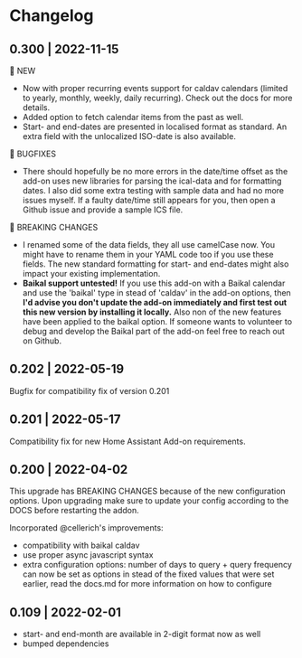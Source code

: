 # Changelog

## 0.300 | 2022-11-15

🎁 NEW
- Now with proper recurring events support for caldav calendars (limited to yearly, monthly, weekly, daily recurring). Check out the docs for more details.
- Added option to fetch calendar items from the past as well.
- Start- and end-dates are presented in localised format as standard. An extra field with the unlocalized ISO-date is also available.

🐛 BUGFIXES
- There should hopefully be no more errors in the date/time offset as the add-on uses new libraries for parsing the ical-data and for formatting dates. I also did some extra testing with sample data and had no more issues myself. If a faulty date/time still appears for you, then open a Github issue and provide a sample ICS file.

🚧 BREAKING CHANGES
- I renamed some of the data fields, they all use camelCase now. You might have to rename them in your YAML code too if you use these fields. The new standard formatting for start- and end-dates might also impact your existing implementation.
- **Baikal support untested!** If you use this add-on with a Baikal calendar and use the 'baikal' type in stead of 'caldav' in the add-on options, then **I'd advise you don't update the add-on immediately and first test out this new version by installing it locally.** Also non of the new features have been applied to the baikal option. If someone wants to volunteer to debug and develop the Baikal part of the add-on feel free to reach out on Github.

## 0.202 | 2022-05-19

Bugfix for compatibility fix of version 0.201

## 0.201 | 2022-05-17

Compatibility fix for new Home Assistant Add-on requirements.

## 0.200 | 2022-04-02

This upgrade has BREAKING CHANGES because of the new configuration options.
Upon upgrading make sure to update your config according to the DOCS before restarting the addon.

Incorporated @cellerich's improvements:
- compatibility with baikal caldav 
- use proper async javascript syntax
- extra configuration options: number of days to query + query frequency can now be set as options in stead of the fixed values that were set earlier, read the docs.md for more information on how to configure

## 0.109 | 2022-02-01

- start- and end-month are available in 2-digit format now as well
- bumped dependencies